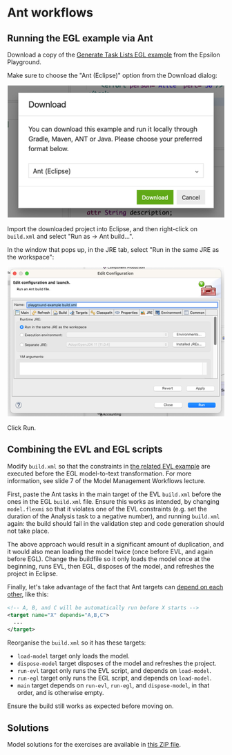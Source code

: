 # Ant workflows

## Running the EGL example via Ant

Download a copy of the [Generate Task Lists EGL example](https://eclipse.dev/epsilon/playground/?egx) from the Epsilon Playground.

Make sure to choose the "Ant (Eclipse)" option from the Download dialog:

!["Download" dialog in the Epsilon Playground](./playground-download.png)

Import the downloaded project into Eclipse, and then right-click on `build.xml` and select "Run as -> Ant build...".

In the window that pops up, in the JRE tab, select "Run in the same JRE as the workspace":

![Ant launch configuration dialog, showing the "Run in the same JRE" option](./ant-run-from-same-jre.png)

Click Run.

## Combining the EVL and EGL scripts

Modify `build.xml` so that the constraints in [the related EVL example](https://eclipse.dev/epsilon/playground/?evl) are executed before the EGL model-to-text transformation. For more information, see slide 7 of the Model Management Workflows lecture.

First, paste the Ant tasks in the main target of the EVL `build.xml` before the ones in the EGL `build.xml` file.
Ensure this works as intended, by changing `model.flexmi` so that it violates one of the EVL constraints (e.g. set the duration of the Analysis task to a negative number), and running `build.xml` again: the build should fail in the validation step and code generation should not take place.

The above approach would result in a significant amount of duplication, and it would also mean loading the model twice (once before EVL, and again before EGL). Change the buildfile so it only loads the model once at the beginning, runs EVL, then EGL, disposes of the model, and refreshes the project in Eclipse.

Finally, let's take advantage of the fact that Ant targets can [depend on each other](https://ant.apache.org/manual/targets.html), like this:

```xml
<!-- A, B, and C will be automatically run before X starts -->
<target name="X" depends="A,B,C">
  ...
</target>
```

Reorganise the `build.xml` so it has these targets:
* `load-model` target only loads the model.
* `dispose-model` target disposes of the model and refreshes the project.
* `run-evl` target only runs the EVL script, and depends on `load-model`.
* `run-egl` target only runs the EGL script, and depends on `load-model`.
* `main` target depends on `run-evl`, `run-egl`, and `dispose-model`, in that order, and is otherwise empty.

Ensure the build still works as expected before moving on.

## Solutions

Model solutions for the exercises are available in [this ZIP file](../../solutions/practical10.zip).
